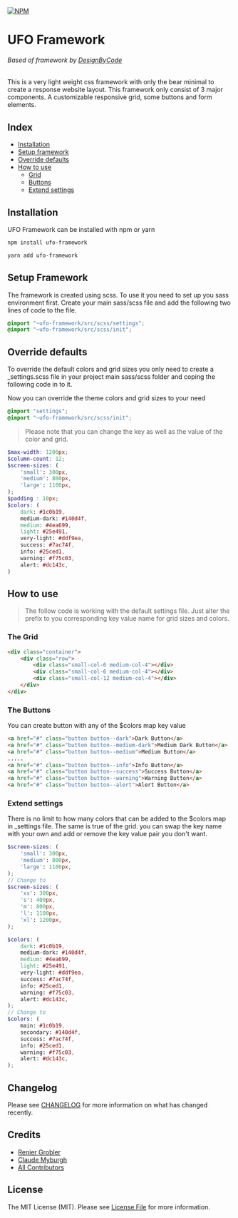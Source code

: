 
[![NPM](https://nodei.co/npm/ufo-framework.png?compact=true)](https://npmjs.org/package/ufo-framework)

# UFO Framework 
###### Based of framework by [DesignByCode]('https://www.npmjs.com/package/hoodoo-sass') 


This is a very light weight css framework with only the bear minimal to create a response website layout. This framework only consist of 3 major components. 
A customizable responsive grid, some buttons and form elements. 

## Index 

- [Installation](#installation)
- [Setup framework](#setup-framework)
- [Override defaults](#override-defaults)
- [How to use](#how-to-use)
    - [Grid](#the-grid)
    - [Buttons](#the-buttons)
    - [Extend settings](#extend-settings)

## Installation
UFO Framework can be installed with npm or yarn 
```bash
npm install ufo-framework
```

```bash
yarn add ufo-framework
```

## Setup Framework
The framework is created using scss. To use it you need to set up you sass environment first. Create your main sass/scss file and add the following two 
lines of code to the file.

```scss
@import "~ufo-framework/src/scss/settings";
@import "~ufo-framework/src/scss/init";
```

## Override defaults
To override the default colors and grid sizes you only need to create a _settings.scss file in your project main sass/scss folder and coping the following code in to it.

Now you can override the theme colors and grid sizes to your need


```scss
@import "settings";
@import "~ufo-framework/src/scss/init";
```


> Please note that you can change the key as well as the value of the color and grid.

```scss
$max-width: 1200px;
$column-count: 12;
$screen-sizes: (
    'small': 300px,
    'medium': 800px,
    'large': 1100px,
);
$padding : 10px;
$colors: (
    dark: #1c0b19,
    medium-dark: #140d4f,
    medium: #4ea699,
    light: #25e491,
    very-light: #ddf9ea,
    success: #7ac74f,
    info: #25ced1,
    warning: #f75c03,
    alert: #dc143c,
)
```

## How to use
> The follow code is working with the default settings file. Just alter the prefix to you corresponding key value name for grid sizes and colors. 

### The Grid
```html
<div class="container">
    <div class="row">
        <div class="small-col-6 medium-col-4"></div>
        <div class="small-col-6 medium-col-4"></div>
        <div class="small-col-12 medium-col-4"></div>
    </div>
</div>
```

### The Buttons
You can create button with any of the $colors map key value
```html
<a href="#" class="button button--dark">Dark Button</a>
<a href="#" class="button button--medium-dark">Medium Dark Button</a>
<a href="#" class="button button--medium">Medium Button</a>
.....
<a href="#" class="button button--info">Info Button</a>
<a href="#" class="button button--success">Success Button</a>
<a href="#" class="button button--warning">Warning Button</a>
<a href="#" class="button button--alert">Alert Button</a>
```

### Extend settings
There is no limit to how many colors that can be added to the $colors map in _settings file. The same is true of the grid. you can swap the key name with 
your own and add or remove the key value pair you don't want. 

```scss
$screen-sizes: (
    'small': 300px,
    'medium': 800px,
    'large': 1100px,
);
// Change to 
$screen-sizes: (
    'xs': 300px,
    's': 400px,
    'm': 800px,
    'l': 1100px,
    'xl': 1200px,
);
```
```scss
$colors: (
    dark: #1c0b19,
    medium-dark: #140d4f,
    medium: #4ea699,
    light: #25e491,
    very-light: #ddf9ea,
    success: #7ac74f,
    info: #25ced1,
    warning: #f75c03,
    alert: #dc143c,
);
// Change to
$colors: (
    main: #1c0b19,
    secondary: #140d4f,
    success: #7ac74f,
    info: #25ced1,
    warning: #f75c03,
    alert: #dc143c,
);
```


## Changelog

Please see [CHANGELOG](CHANGELOG.md) for more information on what has changed recently.


## Credits
- [Renier Grobler](https://github.com/aque-feather)
- [Claude Myburgh](https://github.com/designbycode)
- [All Contributors](../../contributors)

## License

The MIT License (MIT). Please see [License File](LICENSE.md) for more information.
